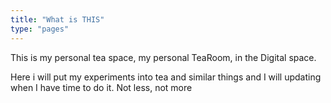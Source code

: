 ```yaml
---
title: "What is THIS"
type: "pages"
---
```


This is my personal tea space, my personal TeaRoom, in the Digital space.

Here i will put my experiments into tea and similar things and I will updating when I have time to do it.
Not less, not more
